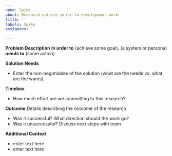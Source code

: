 ```yaml
---
name: Spike
about: Research options prior to development work
title: ''
labels: Spike
assignees: ''

---
```


**Problem Description** 
**In order to** (achieve some goal), (a system or persona) **needs to** (some action).

**Solution Needs**
- Enter the non-negotiables of the solution (what are the needs vs. what are the wants)

**Timebox**
- How much effort are we committing to this research?

**Outcome**
Details describing the outcome of the research 
- Was it successful? What direction should the work go? 
- Was it unsuccessful? Discuss next steps with team

**Additional Context**
- enter text here
- enter text here
